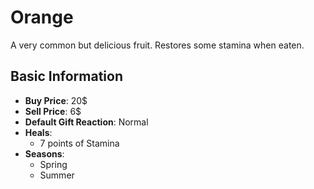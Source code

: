 # Orange

A very common but delicious fruit. Restores some stamina when eaten.

## Basic Information

- **Buy Price**: 20$
- **Sell Price**: 6$
- **Default Gift Reaction**: Normal
- **Heals**:
  - 7 points of Stamina
- **Seasons**:
  - Spring
  - Summer